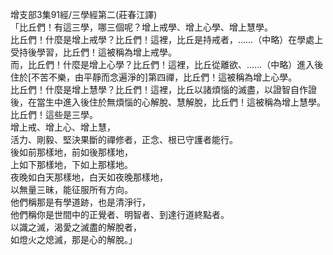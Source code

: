 增支部3集91經/三學經第二(莊春江譯)  
「比丘們！有這三學，哪三個呢？增上戒學、增上心學、增上慧學。  
比丘們！什麼是增上戒學？比丘們！這裡，比丘是持戒者，……（中略）在學處上受持後學習，比丘們！這被稱為增上戒學。  
而，比丘們！什麼是增上心學？比丘們！這裡，比丘從離欲、……（中略）進入後住於[不苦不樂，由平靜而念遍淨的]第四禪，比丘們！這被稱為增上心學。  
比丘們！什麼是增上慧學？比丘們！這裡，比丘以諸煩惱的滅盡，以證智自作證後，在當生中進入後住於無煩惱的心解脫、慧解脫，比丘們！這被稱為增上慧學。  
比丘們！這些是三學。  
增上戒、增上心、增上慧，  
活力、剛毅、堅決果斷的禪修者，正念、根已守護者能行。  
後如前那樣地，前如後那樣地，  
上如下那樣地，下如上那樣地。  
夜晚如白天那樣地，白天如夜晚那樣地，  
以無量三昧，能征服所有方向。  
他們稱那是有學道跡，也是清淨行，  
他們稱你是世間中的正覺者、明智者、到達行道終點者。  
以識之滅，渴愛之滅盡的解脫者，  
如燈火之熄滅，那是心的解脫。」  
  
  
